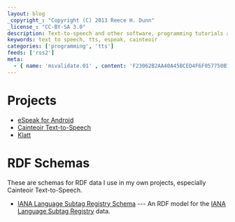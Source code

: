```yaml
---
layout: blog
_copyright_: "Copyright (C) 2013 Reece H. Dunn"
_license_: "CC-BY-SA 3.0"
description: Text-to-speech and other software, programming tutorials and information.
keywords: text to speech, tts, espeak, cainteoir
categories: ['programming', 'tts']
feeds: ['rss2']
meta:
  - { name: 'msvalidate.01' , content: 'F23062B2AA40A45BCED4F6F057750B73' }
---
```


# Projects

*  [eSpeak for Android](/espeak-for-android)
*  [Cainteoir Text-to-Speech](/cainteoir)
*  [Klatt](/klatt)

# RDF Schemas

These are schemas for RDF data I use in my own projects, especially
Cainteoir Text-to-Speech.

*  [IANA Language Subtag Registry Schema](/schema/2013/iana) --- An RDF model for the
   [IANA Language Subtag Registry](http://www.iana.org/assignments/language-subtag-registry)
   data.
